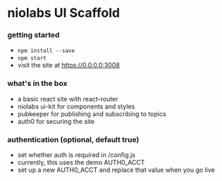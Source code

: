 # niolabs UI Scaffold

### getting started

- `npm install --save`
- `npm start`
- visit the site at https://0.0.0.0:3008

### what's in the box

- a basic react site with react-router
- niolabs ui-kit for components and styles
- pubkeeper for publishing and subscribing to topics
- auth0 for securing the site

### authentication (optional, default true)

- set whether auth is required in /config.js
- currently, this uses the demo AUTH0_ACCT
- set up a new AUTH0_ACCT and replace that value when you go live

